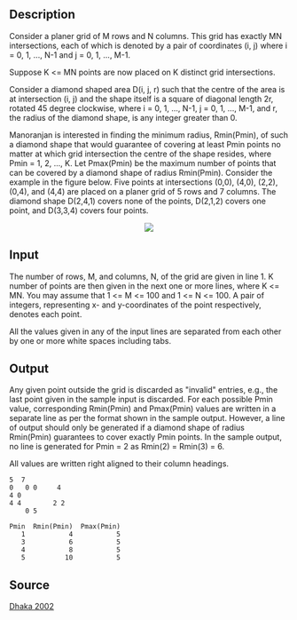 <h2>Description</h2><p>Consider a planer grid of M rows and N columns. This grid has exactly MN intersections, each of which is denoted by a pair of coordinates (i, j) where i = 0, 1, ..., N-1 and j = 0, 1, ..., M-1.
</p>
Suppose K &lt;= MN points are now placed on K distinct grid intersections.

Consider a diamond shaped area D(i, j, r) such that the centre of the area is at intersection (i, j) and the shape itself is a square of diagonal length 2r, rotated 45 degree clockwise, where i = 0, 1, ..., N-1, j = 0, 1, ..., M-1, and r, the radius of the diamond shape, is any integer greater than 0.

Manoranjan is interested in finding the minimum radius, Rmin(Pmin), of such a diamond shape that would guarantee of covering at least Pmin points no matter at which grid intersection the centre of the shape resides, where Pmin = 1, 2, ..., K. Let Pmax(Pmin) be the maximum number of points that can be covered by a diamond shape of radius Rmin(Pmin). Consider the example in the figure below. Five points at intersections (0,0), (4,0), (2,2), (0,4), and (4,4) are placed on a planer grid of 5 rows and 7 columns. The diamond shape D(2,4,1) covers none of the points, D(2,1,2) covers one point, and D(3,3,4) covers four points.
<center><img src="images/1424_1.jpg"></center><p>
</p><h2>Input</h2><p>The number of rows, M, and columns, N, of the grid are given in line 1. K number of points are then given in the next one or more lines, where K &lt;= MN. You may assume that 1 &lt;= M &lt;= 100 and 1 &lt;= N &lt;= 100. A pair of integers, representing x- and y-coordinates of the point respectively, denotes each point.
</p>
All the values given in any of the input lines are separated from each other by one or more white spaces including tabs.<h2>Output</h2><p>Any given point outside the grid is discarded as "invalid" entries, e.g., the last point given in the sample input is discarded. For each possible Pmin value, corresponding Rmin(Pmin) and Pmax(Pmin) values are written in a separate line as per the format shown in the sample output. However, a line of output should only be generated if a diamond shape of radius Rmin(Pmin) guarantees to cover exactly Pmin points. In the sample output, no line is generated for Pmin = 2 as Rmin(2) = Rmin(3) = 6.
</p>
All values are written right aligned to their column headings.<pre><code class="language-input1">5 	7
0 	0 0 	4
4 0
4 4	       2 2
	0 5</code></pre><pre><code class="language-output1">Pmin  Rmin(Pmin)  Pmax(Pmin)
   1           4           5
   3           6           5
   4           8           5
   5          10           5</code></pre><h2>Source</h2><a href="searchproblem?field=source&amp;key=Dhaka+2002">Dhaka 2002</a>